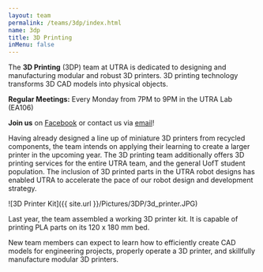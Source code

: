 ```yaml
---
layout: team
permalink: /teams/3dp/index.html
name: 3dp
title: 3D Printing
inMenu: false
---
```


The **3D Printing** (3DP) team at UTRA is dedicated to designing and manufacturing modular and robust 3D printers. 3D printing technology transforms 3D CAD models into physical objects.

**Regular Meetings:** Every Monday from 7PM to 9PM in the UTRA Lab (EA106)

**Join us** on [Facebook](https://www.facebook.com/groups/170063056765640/) or contact us via [email](mailto:3dp@utra.ca)!

Having already designed a line up of miniature 3D printers from recycled components, the team intends on applying their learning to create a larger printer in the upcoming year. The 3D printing team additionally offers 3D printing services for the entire UTRA team, and the general UofT student population. The inclusion of 3D printed parts in the UTRA robot designs has enabled UTRA to accelerate the pace of our robot design and development strategy.

![3D Printer Kit]({{ site.url }}/Pictures/3DP/3d_printer.JPG)

Last year, the team assembled a working 3D printer kit. It is capable of printing PLA parts on its 120 x 180 mm bed.

New team members can expect to learn how to efficiently create CAD models for engineering projects, properly operate a 3D printer, and skillfully manufacture modular 3D printers.